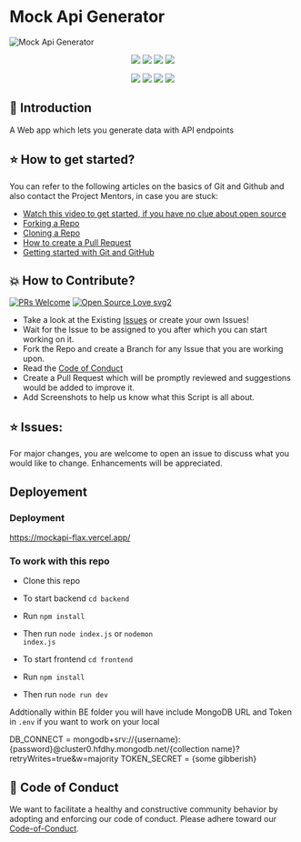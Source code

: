 # Mock Api Generator

![Mock Api Generator](https://socialify.git.ci/shelcia/mockapi/image?description=1&font=KoHo&forks=1&issues=1&language=1&owner=1&pattern=Brick%20Wall&pulls=1&stargazers=1&theme=Dark)

<p align="center">
<img src="https://img.shields.io/badge/language-React-blue?style=for-the-badge">
<img src="https://img.shields.io/badge/language-MongoDB-blue?style=for-the-badge">
<img src="https://img.shields.io/badge/language-Express-blue?style=for-the-badge">
<img src="https://img.shields.io/badge/language-Nodejs-blue?style=for-the-badge">  
 </p>
 
<p align="center">
<img src="https://img.shields.io/github/stars/shelcia/mockapi?style=for-the-badge" >
<img src="https://img.shields.io/github/forks/shelcia/mockapi?style=for-the-badge" >  
<img src="https://img.shields.io/github/issues-raw/shelcia/mockapi?style=for-the-badge" >
<img src="https://img.shields.io/github/issues-pr-closed-raw/mockapi/Socialgram?style=for-the-badge" >
</p>

## 📌 Introduction

A Web app which lets you generate data with API endpoints

## ⭐ How to get started?

You can refer to the following articles on the basics of Git and Github and also contact the Project Mentors, in case you are stuck:

- [Watch this video to get started, if you have no clue about open source](https://youtu.be/SL5KKdmvJ1U)
- [Forking a Repo](https://help.github.com/en/github/getting-started-with-github/fork-a-repo)
- [Cloning a Repo](https://help.github.com/en/desktop/contributing-to-projects/creating-a-pull-request)
- [How to create a Pull Request](https://opensource.com/article/19/7/create-pull-request-github)
- [Getting started with Git and GitHub](https://towardsdatascience.com/getting-started-with-git-and-github-6fcd0f2d4ac6)

## 💥 How to Contribute?

[![PRs Welcome](https://img.shields.io/badge/PRs-welcome-brightgreen.svg?style=flat-square)](http://makeapullrequest.com)
[![Open Source Love svg2](https://badges.frapsoft.com/os/v2/open-source.svg?v=103)](https://github.com/ellerbrock/open-source-badges/)

- Take a look at the Existing [Issues](https://github.com/shelcia/Socialgram/issues) or create your own Issues!
- Wait for the Issue to be assigned to you after which you can start working on it.
- Fork the Repo and create a Branch for any Issue that you are working upon.
- Read the [Code of Conduct](https://github.com/shelcia/CRM/blob/master/CODE_OF_CONDUCT.md)
- Create a Pull Request which will be promptly reviewed and suggestions would be added to improve it.
- Add Screenshots to help us know what this Script is all about.

## ⭐ Issues:

For major changes, you are welcome to open an issue to discuss what you would like to change. Enhancements will be appreciated.

</p>


## Deployement

### Deployment

https://mockapi-flax.vercel.app/

### To work with this repo

- Clone this repo

- To start backend <code>cd backend</code>

- Run <code>npm install</code>

- Then run <code>node index.js</code> or <code>nodemon index.js</code>

- To start frontend <code>cd frontend</code>

- Run <code>npm install</code>

- Then run <code>node run dev</code>

Addtionally within BE folder you will have include MongoDB URL and Token in <code>.env</code> if you want to work on your local

DB_CONNECT = mongodb+srv://{username}:{password}@cluster0.hfdhy.mongodb.net/{collection name}?retryWrites=true&w=majority
TOKEN_SECRET = {some gibberish}

## 💼 Code of Conduct

We want to facilitate a healthy and constructive community behavior by adopting and enforcing our code of conduct.
Please adhere toward our [Code-of-Conduct](code-of-conduct.md).
